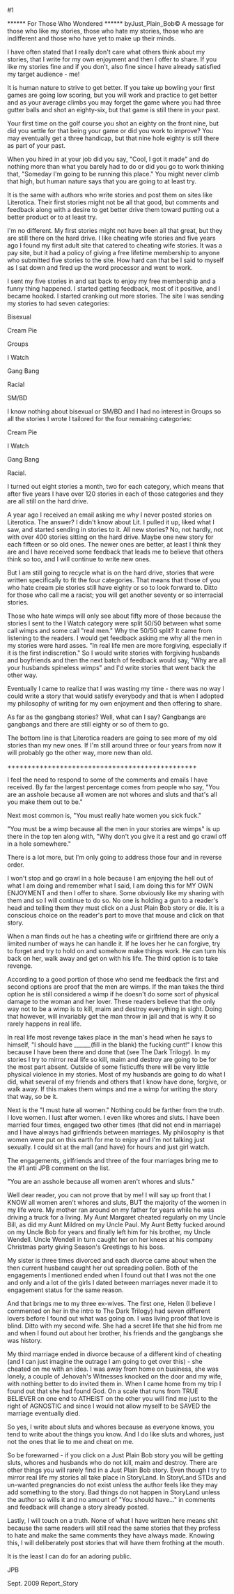 #1 

 

 ****** For Those Who Wondered ****** byJust_Plain_Bob© A message for those who like my stories, those who hate my stories, those who are indifferent and those who have yet to make up their minds. 

 I have often stated that I really don't care what others think about my stories, that I write for my own enjoyment and then I offer to share. If you like my stories fine and if you don't, also fine since I have already satisfied my target audience - me! 

 It is human nature to strive to get better. If you take up bowling your first games are going low scoring, but you will work and practice to get better and as your average climbs you may forget the game where you had three gutter balls and shot an eighty-six, but that game is still there in your past. 

 Your first time on the golf course you shot an eighty on the front nine, but did you settle for that being your game or did you work to improve? You may eventually get a three handicap, but that nine hole eighty is still there as part of your past. 

 When you hired in at your job did you say, "Cool, I got it made" and do nothing more than what you barely had to do or did you go to work thinking that, "Someday I'm going to be running this place." You might never climb that high, but human nature says that you are going to at least try. 

 It is the same with authors who write stories and post them on sites like Literotica. Their first stories might not be all that good, but comments and feedback along with a desire to get better drive them toward putting out a better product or to at least try. 

 I'm no different. My first stories might not have been all that great, but they are still there on the hard drive. I like cheating wife stories and five years ago I found my first adult site that catered to cheating wife stories. It was a pay site, but it had a policy of giving a free lifetime membership to anyone who submitted five stories to the site. How hard can that be I said to myself as I sat down and fired up the word processor and went to work. 

 I sent my five stories in and sat back to enjoy my free membership and a funny thing happened. I started getting feedback, most of it positive, and I became hooked. I started cranking out more stories. The site I was sending my stories to had seven categories: 

 Bisexual 

 Cream Pie 

 Groups 

 I Watch 

 Gang Bang 

 Racial 

 SM/BD 

 I know nothing about bisexual or SM/BD and I had no interest in Groups so all the stories I wrote I tailored for the four remaining categories: 

 Cream Pie 

 I Watch 

 Gang Bang 

 Racial. 

 I turned out eight stories a month, two for each category, which means that after five years I have over 120 stories in each of those categories and they are all still on the hard drive. 

 A year ago I received an email asking me why I never posted stories on Literotica. The answer? I didn't know about Lit. I pulled it up, liked what I saw, and started sending in stories to it. All new stories? No, not hardly, not with over 400 stories sitting on the hard drive. Maybe one new story for each fifteen or so old ones. The newer ones are better, at least I think they are and I have received some feedback that leads me to believe that others think so too, and I will continue to write new ones. 

 But I am still going to recycle what is on the hard drive, stories that were written specifically to fit the four categories. That means that those of you who hate cream pie stories still have eighty or so to look forward to. Ditto for those who call me a racist; you will get another seventy or so interracial stories. 

 Those who hate wimps will only see about fifty more of those because the stories I sent to the I Watch category were split 50/50 between what some call wimps and some call "real men." Why the 50/50 split? It came from listening to the readers. I would get feedback asking me why all the men in my stories were hard asses. "In real life men are more forgiving, especially if it is the first indiscretion." So I would write stories with forgiving husbands and boyfriends and then the next batch of feedback would say, "Why are all your husbands spineless wimps" and I'd write stories that went back the other way. 

 Eventually I came to realize that I was wasting my time - there was no way I could write a story that would satisfy everybody and that is when I adopted my philosophy of writing for my own enjoyment and then offering to share. 

 As far as the gangbang stories? Well, what can I say? Gangbangs are gangbangs and there are still eighty or so of them to go. 

 The bottom line is that Literotica readers are going to see more of my old stories than my new ones. If I'm still around three or four years from now it will probably go the other way, more new than old. 

 +++++++++++++++++++++++++++++++++++++++++++++++ 

 I feel the need to respond to some of the comments and emails I have received. By far the largest percentage comes from people who say, "You are an asshole because all women are not whores and sluts and that's all you make them out to be." 

 Next most common is, "You must really hate women you sick fuck." 

 "You must be a wimp because all the men in your stories are wimps" is up there in the top ten along with, "Why don't you give it a rest and go crawl off in a hole somewhere." 

 There is a lot more, but I'm only going to address those four and in reverse order. 

 I won't stop and go crawl in a hole because I am enjoying the hell out of what I am doing and remember what I said, I am doing this for MY OWN ENJOYMENT and then I offer to share. Some obviously like my sharing with them and so I will continue to do so. No one is holding a gun to a reader's head and telling them they must click on a Just Plain Bob story or die. It is a conscious choice on the reader's part to move that mouse and click on that story. 

 When a man finds out he has a cheating wife or girlfriend there are only a limited number of ways he can handle it. If he loves her he can forgive, try to forget and try to hold on and somehow make things work. He can turn his back on her, walk away and get on with his life. The third option is to take revenge. 

 According to a good portion of those who send me feedback the first and second options are proof that the men are wimps. If the man takes the third option he is still considered a wimp if he doesn't do some sort of physical damage to the woman and her lover. These readers believe that the only way not to be a wimp is to kill, maim and destroy everything in sight. Doing that however, will invariably get the man throw in jail and that is why it so rarely happens in real life. 

 In real life most revenge takes place in the man's head when he says to himself, "I should have ______(fill in the blank) the fucking cunt!" I know this because I have been there and done that (see The Dark Trilogy). In my stories I try to mirror real life so kill, maim and destroy are going to be for the most part absent. Outside of some fisticuffs there will be very little physical violence in my stories. Most of my husbands are going to do what I did, what several of my friends and others that I know have done, forgive, or walk away. If this makes them wimps and me a wimp for writing the story that way, so be it. 

 Next is the "I must hate all women." Nothing could be farther from the truth. I love women. I lust after women. I even like whores and sluts. I have been married four times, engaged two other times (that did not end in marriage) and I have always had girlfriends between marriages. My philosophy is that women were put on this earth for me to enjoy and I'm not talking just sexually. I could sit at the mall (and have) for hours and just girl watch. 

 The engagements, girlfriends and three of the four marriages bring me to the #1 anti JPB comment on the list. 

 "You are an asshole because all women aren't whores and sluts." 

 Well dear reader, you can not prove that by me! I will say up front that I KNOW all women aren't whores and sluts, BUT the majority of the women in my life were. My mother ran around on my father for years while he was driving a truck for a living. My Aunt Margaret cheated regularly on my Uncle Bill, as did my Aunt Mildred on my Uncle Paul. My Aunt Betty fucked around on my Uncle Bob for years and finally left him for his brother, my Uncle Wendell. Uncle Wendell in turn caught her on her knees at his company Christmas party giving Season's Greetings to his boss. 

 My sister is three times divorced and each divorce came about when the then current husband caught her out spreading pollen. Both of the engagements I mentioned ended when I found out that I was not the one and only and a lot of the girls I dated between marriages never made it to engagement status for the same reason. 

 And that brings me to my three ex-wives. The first one, Helen (I believe I commented on her in the intro to The Dark Trilogy) had seven different lovers before I found out what was going on. I was living proof that love is blind. Ditto with my second wife. She had a secret life that she hid from me and when I found out about her brother, his friends and the gangbangs she was history. 

 My third marriage ended in divorce because of a different kind of cheating (and I can just imagine the outrage I am going to get over this) - she cheated on me with an idea. I was away from home on business, she was lonely, a couple of Jehovah's Witnesses knocked on the door and my wife, with nothing better to do invited them in. When I came home from my trip I found out that she had found God. On a scale that runs from TRUE BELIEVER on one end to ATHEIST on the other you will find me just to the right of AGNOSTIC and since I would not allow myself to be SAVED the marriage eventually died. 

 So yes, I write about sluts and whores because as everyone knows, you tend to write about the things you know. And I do like sluts and whores, just not the ones that lie to me and cheat on me. 

 So be forewarned - if you click on a Just Plain Bob story you will be getting sluts, whores and husbands who do not kill, maim and destroy. There are other things you will rarely find in a Just Plain Bob story. Even though I try to mirror real life my stories all take place in StoryLand. In StoryLand STDs and un-wanted pregnancies do not exist unless the author feels like they may add something to the story. Bad things do not happen in StoryLand unless the author so wills it and no amount of "You should have..." in comments and feedback will change a story already posted. 

 Lastly, I will touch on a truth. None of what I have written here means shit because the same readers will still read the same stories that they profess to hate and make the same comments they have always made. Knowing this, I will deliberately post stories that will have them frothing at the mouth. 

 It is the least I can do for an adoring public. 

 JPB 

 Sept. 2009 Report_Story 
